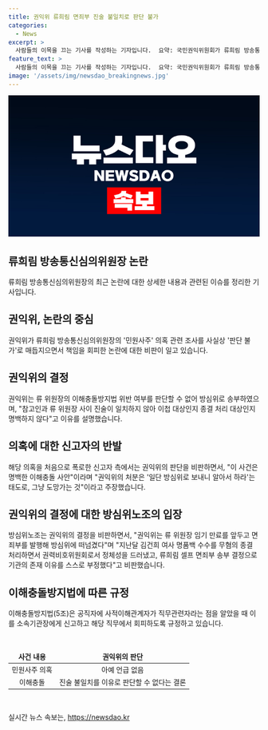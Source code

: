 ```yaml
---
title: 권익위 류희림 면죄부 진술 불일치로 판단 불가
categories:
  - News
excerpt: >
  사람들의 이목을 끄는 기사를 작성하는 기자입니다.  요약: 국민권익위원회가 류희림 방송통신심의위원장의 민원사주 의혹 조사를 판단 불가로 결론내며 논란이 일고 있다. 이에 대한 반발과 비판이 이어지고, 관련해 신고자 쪽에서는 권익위의 판단을 부인하고 있다. 류 위원장은 이를 부인하고 있으나, 이에 대한 자료가 공개돼 논란이 확산되고 있다. 노동조합은 권익위의 결정을 비판하며 류 위원장의 행동을 이해충돌로 지적하고 있다.
feature_text: >
  사람들의 이목을 끄는 기사를 작성하는 기자입니다.  요약: 국민권익위원회가 류희림 방송통신심의위원장의 민원사주 의혹 조사를 판단 불가로 결론내며 논란이 일고 있다. 이에 대한 반발과 비판이 이어지고, 관련해 신고자 쪽에서는 권익위의 판단을 부인하고 있다. 류 위원장은 이를 부인하고 있으나, 이에 대한 자료가 공개돼 논란이 확산되고 있다. 노동조합은 권익위의 결정을 비판하며 류 위원장의 행동을 이해충돌로 지적하고 있다.
image: '/assets/img/newsdao_breakingnews.jpg'
---
```


<p><img src="/assets/img/newsdao_breakingnews.jpg" alt="implanttips 속보" /></p>

<h2 data-ke-size="size26">류희림 방송통신심의위원장 논란</h2>

<p data-ke-size="size16">류희림 방송통신심의위원장의 최근 논란에 대한 상세한 내용과 관련된 이슈를 정리한 기사입니다.</p>

<h2>권익위, 논란의 중심</h2>

<p data-ke-size="size16">권익위가 류희림 방송통신심의위원장의 '민원사주' 의혹 관련 조사를 사실상 '판단 불가'로 매듭지으면서 책임을 회피한 논란에 대한 비판이 일고 있습니다.</p>

<h2>권익위의 결정</h2>

<p data-ke-size="size16">권익위는 류 위원장의 이해충돌방지법 위반 여부를 판단할 수 없어 방심위로 송부하였으며, "참고인과 류 위원장 사이 진술이 일치하지 않아 이첩 대상인지 종결 처리 대상인지 명백하지 않다"고 이유를 설명했습니다.</p>

<h2>의혹에 대한 신고자의 반발</h2>

<p data-ke-size="size16">해당 의혹을 처음으로 폭로한 신고자 측에서는 권익위의 판단을 비판하면서, "이 사건은 명백한 이해충돌 사안"이라며 "권익위의 처분은 '일단 방심위로 보내니 알아서 하라'는 태도로, 그냥 도망가는 것"이라고 주장했습니다.</p>

<h2>권익위의 결정에 대한 방심위노조의 입장</h2>

<p data-ke-size="size16">방심위노조는 권익위의 결정을 비판하면서, "권익위는 류 위원장 임기 만료를 앞두고 면죄부를 발행해 방심위에 떠넘겼다"며 "지난달 김건희 여사 명품백 수수를 무혐의 종결 처리하면서 권력비호위원회로서 정체성을 드러냈고, 류희림 셀프 면죄부 송부 결정으로 기관의 존재 이유를 스스로 부정했다"고 비판했습니다.</p>

<h2>이해충돌방지법에 따른 규정</h2>

<p data-ke-size="size16">이해충돌방지법(5조)은 공직자에 사적이해관계자가 직무관련자라는 점을 알았을 때 이를 소속기관장에게 신고하고 해당 직무에서 회피하도록 규정하고 있습니다.</p>

<p data-ke-size="size16">&nbsp;</p>

<table>
    <thead>
        <tr>
            <td style="text-align: center; height: 17px;"><b>사건 내용</b></td>
            <td style="text-align: center; height: 17px;"><b>권익위의 판단</b></td>
        </tr>
    </thead>
    <tbody>
        <tr>
            <td style="text-align: center; height: 17px;">민원사주 의혹</td>
            <td style="text-align: center; height: 17px;">아예 언급 없음</td>
        </tr>
        <tr>
            <td style="text-align: center; height: 17px;">이해충돌</td>
            <td style="text-align: center; height: 17px;">진술 불일치를 이유로 판단할 수 없다는 결론</td>
        </tr>
    </tbody>
</table>

<p data-ke-size="size16">&nbsp;</p>
실시간 뉴스 속보는, <a href="https://newsdao.kr" rel="dofollow">https://newsdao.kr</a>


